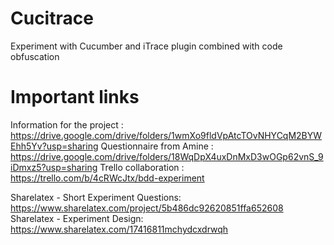 # Cucitrace
Experiment with Cucumber and iTrace plugin combined with code obfuscation


# Important links 

Information for the project : https://drive.google.com/drive/folders/1wmXo9fldVpAtcTOvNHYCqM2BYWEhh5Yv?usp=sharing
Questionnaire from Amine : https://drive.google.com/drive/folders/18WqDpX4uxDnMxD3wOGp62vnS_9iDmxz5?usp=sharing
Trello collaboration : https://trello.com/b/4cRWcJtx/bdd-experiment

Sharelatex - Short Experiment Questions: https://www.sharelatex.com/project/5b486dc92620851ffa652608
Sharelatex - Experiment Design: https://www.sharelatex.com/17416811mchydcxdrwqh

